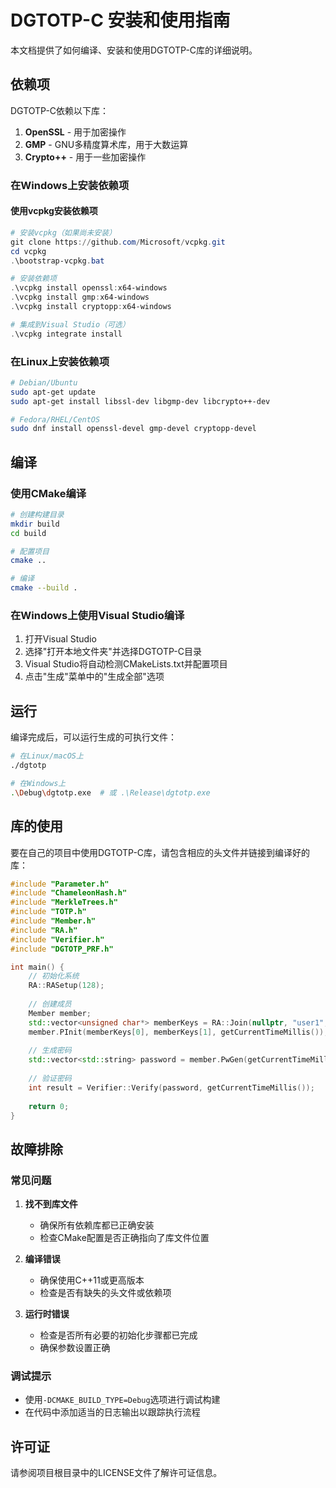 # DGTOTP-C 安装和使用指南

本文档提供了如何编译、安装和使用DGTOTP-C库的详细说明。

## 依赖项

DGTOTP-C依赖以下库：

1. **OpenSSL** - 用于加密操作
2. **GMP** - GNU多精度算术库，用于大数运算
3. **Crypto++** - 用于一些加密操作

### 在Windows上安装依赖项

#### 使用vcpkg安装依赖项

```powershell
# 安装vcpkg（如果尚未安装）
git clone https://github.com/Microsoft/vcpkg.git
cd vcpkg
.\bootstrap-vcpkg.bat

# 安装依赖项
.\vcpkg install openssl:x64-windows
.\vcpkg install gmp:x64-windows
.\vcpkg install cryptopp:x64-windows

# 集成到Visual Studio（可选）
.\vcpkg integrate install
```

### 在Linux上安装依赖项

```bash
# Debian/Ubuntu
sudo apt-get update
sudo apt-get install libssl-dev libgmp-dev libcrypto++-dev

# Fedora/RHEL/CentOS
sudo dnf install openssl-devel gmp-devel cryptopp-devel
```

## 编译

### 使用CMake编译

```bash
# 创建构建目录
mkdir build
cd build

# 配置项目
cmake ..

# 编译
cmake --build .
```

### 在Windows上使用Visual Studio编译

1. 打开Visual Studio
2. 选择"打开本地文件夹"并选择DGTOTP-C目录
3. Visual Studio将自动检测CMakeLists.txt并配置项目
4. 点击"生成"菜单中的"生成全部"选项

## 运行

编译完成后，可以运行生成的可执行文件：

```bash
# 在Linux/macOS上
./dgtotp

# 在Windows上
.\Debug\dgtotp.exe  # 或 .\Release\dgtotp.exe
```

## 库的使用

要在自己的项目中使用DGTOTP-C库，请包含相应的头文件并链接到编译好的库：

```cpp
#include "Parameter.h"
#include "ChameleonHash.h"
#include "MerkleTrees.h"
#include "TOTP.h"
#include "Member.h"
#include "RA.h"
#include "Verifier.h"
#include "DGTOTP_PRF.h"

int main() {
    // 初始化系统
    RA::RASetup(128);
    
    // 创建成员
    Member member;
    std::vector<unsigned char*> memberKeys = RA::Join(nullptr, "user1", getCurrentTimeMillis());
    member.PInit(memberKeys[0], memberKeys[1], getCurrentTimeMillis());
    
    // 生成密码
    std::vector<std::string> password = member.PwGen(getCurrentTimeMillis());
    
    // 验证密码
    int result = Verifier::Verify(password, getCurrentTimeMillis());
    
    return 0;
}
```

## 故障排除

### 常见问题

1. **找不到库文件**
   - 确保所有依赖库都已正确安装
   - 检查CMake配置是否正确指向了库文件位置

2. **编译错误**
   - 确保使用C++11或更高版本
   - 检查是否有缺失的头文件或依赖项

3. **运行时错误**
   - 检查是否所有必要的初始化步骤都已完成
   - 确保参数设置正确

### 调试提示

- 使用`-DCMAKE_BUILD_TYPE=Debug`选项进行调试构建
- 在代码中添加适当的日志输出以跟踪执行流程

## 许可证

请参阅项目根目录中的LICENSE文件了解许可证信息。